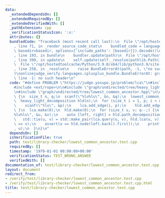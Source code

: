 ```yaml
---
data:
  _extendedDependsOn: []
  _extendedRequiredBy: []
  _extendedVerifiedWith: []
  _pathExtension: cpp
  _verificationStatusIcon: ':x:'
  attributes: {}
  bundledCode: "Traceback (most recent call last):\n  File \"/opt/hostedtoolcache/Python/3.9.0/x64/lib/python3.9/site-packages/onlinejudge_verify/documentation/build.py\"\
    , line 71, in _render_source_code_stat\n    bundled_code = language.bundle(stat.path,\
    \ basedir=basedir, options={'include_paths': [basedir]}).decode()\n  File \"/opt/hostedtoolcache/Python/3.9.0/x64/lib/python3.9/site-packages/onlinejudge_verify/languages/cplusplus.py\"\
    , line 193, in bundle\n    bundler.update(path)\n  File \"/opt/hostedtoolcache/Python/3.9.0/x64/lib/python3.9/site-packages/onlinejudge_verify/languages/cplusplus_bundle.py\"\
    , line 399, in update\n    self.update(self._resolve(pathlib.Path(included), included_from=path))\n\
    \  File \"/opt/hostedtoolcache/Python/3.9.0/x64/lib/python3.9/site-packages/onlinejudge_verify/languages/cplusplus_bundle.py\"\
    , line 258, in _resolve\n    raise BundleErrorAt(path, -1, \"no such header\"\
    )\nonlinejudge_verify.languages.cplusplus_bundle.BundleErrorAt: graph/undirected/tree/heavy_light_decomposition.hpp:\
    \ line -1: no such header\n"
  code: "#define PROBLEM \"https://judge.yosupo.jp/problem/lca\"\n#include <cstdio>\n\
    #include <ext/rope>\n\n#include \"graph/undirected/tree/heavy_light_decomposition.hpp\"\
    \n#include \"graph/undirected/tree/lowest_common_ancestor.hpp\"\n\nint main()\
    \ {\n  size_t n, q;\n  scanf(\"%lu%lu\", &n, &q);\n  lowest_common_ancestor lca(n);\n\
    \  heavy_light_decomposition hld(n);\n  for (size_t i = 1, p; i < n; i++) {\n\
    \    scanf(\"%lu\", &p);\n    lca.add_edge(i, p);\n    hld.add_edge(i, p);\n \
    \ }\n  lca.make(0);\n  hld.make(0);\n  for (size_t u, v; q--;) {\n    scanf(\"\
    %lu%lu\", &u, &v);\n    auto [left, right] = hld.path_decomposition(u, v);\n \
    \   std::tie(u, v) = std::make_pair(lca.query(u, v), hld.lca(u, v));\n    assert(u\
    \ == v);\n    assert(u == hld.node(left.back().first));\n    printf(\"%lu\\n\"\
    , u);\n  }\n}\n"
  dependsOn: []
  isVerificationFile: true
  path: test/library-checker/lowest_common_ancestor.test.cpp
  requiredBy: []
  timestamp: '1970-01-01 00:00:00+00:00'
  verificationStatus: TEST_WRONG_ANSWER
  verifiedWith: []
documentation_of: test/library-checker/lowest_common_ancestor.test.cpp
layout: document
redirect_from:
- /verify/test/library-checker/lowest_common_ancestor.test.cpp
- /verify/test/library-checker/lowest_common_ancestor.test.cpp.html
title: test/library-checker/lowest_common_ancestor.test.cpp
---
```

